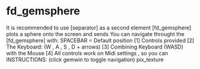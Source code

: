 # fd_gemsphere 



 

 

It is recommended to use [separator] as a second element
[fd_gemsphere] plots a sphere onto the screen and sends
You can navigate throught the [fd_gemsphere] with:
SPACEBAR = Default position
[1] Controls provided
[2] The Keyboard: (W , A , S , D + arrows)
[3] Combining Keyboard (WASD) with the Mouse
[4] All controls work on Midi settings , so you can
INSTRUCTIONS: (click gemwin to toggle navigation)
pix_texture


 
